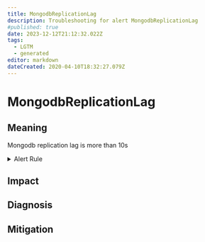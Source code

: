 ```yaml
---
title: MongodbReplicationLag
description: Troubleshooting for alert MongodbReplicationLag
#published: true
date: 2023-12-12T21:12:32.022Z
tags: 
  - LGTM
  - generated
editor: markdown
dateCreated: 2020-04-10T18:32:27.079Z
---
```


# MongodbReplicationLag

## Meaning
[//]: # "Short paragraph that explains what the alert means"
Mongodb replication lag is more than 10s

<details>
  <summary>Alert Rule</summary>

{{% rule "mongodb/percona-mongodb-exporter.yml" "MongodbReplicationLag" %}}

<!-- Rule when generated

```yaml
alert: MongodbReplicationLag
expr: (mongodb_rs_members_optimeDate{member_state="PRIMARY"} - on (set) group_right mongodb_rs_members_optimeDate{member_state="SECONDARY"}) / 1000 > 10
for: 0m
labels:
    severity: critical
annotations:
    summary: MongoDB replication lag (instance {{ $labels.instance }})
    description: |-
        Mongodb replication lag is more than 10s
          VALUE = {{ $value }}
          LABELS = {{ $labels }}
    runbook: https://github.com/srerun/prometheus-alerts/blob/main/content/runbooks/percona-mongodb-exporter/MongodbReplicationLag.md

```

-->

</details>


## Impact
[//]: # "What could / will happen if the alert is not addressed"



## Diagnosis
[//]: # "Steps to take to identify the cause of the problem"



## Mitigation
[//]: # "The steps necessary to resolve the alert"
